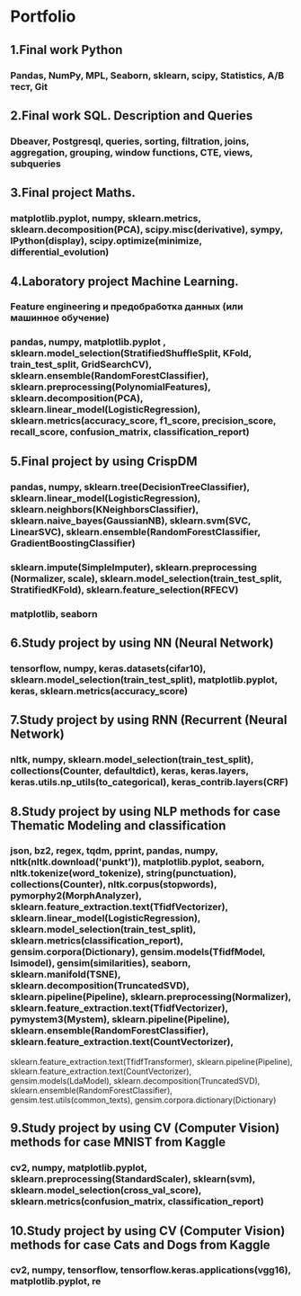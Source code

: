 # Portfolio
## 1.Final work Python

### Pandas, NumPy, MPL, Seaborn, sklearn, scipy, Statistics, A/B тест, Git

## 2.Final work SQL. Description and Queries

### Dbeaver, Postgresql, queries, sorting, filtration, joins, aggregation, grouping, window functions, CTE, views, subqueries

## 3.Final project Maths.

### matplotlib.pyplot, numpy, sklearn.metrics, sklearn.decomposition(PCA), scipy.misc(derivative), sympy, IPython(display), scipy.optimize(minimize, differential_evolution) 

## 4.Laboratory project Machine Learning.

### Feature engineering и предобработка данных (или машинное обучение)
### pandas, numpy, matplotlib.pyplot , sklearn.model_selection(StratifiedShuffleSplit, KFold, train_test_split, GridSearchCV), sklearn.ensemble(RandomForestClassifier), sklearn.preprocessing(PolynomialFeatures), sklearn.decomposition(PCA), sklearn.linear_model(LogisticRegression), sklearn.metrics(accuracy_score, f1_score, precision_score, recall_score, confusion_matrix, classification_report)

## 5.Final project by using CrispDM

### pandas, numpy, sklearn.tree(DecisionTreeClassifier), sklearn.linear_model(LogisticRegression), sklearn.neighbors(KNeighborsClassifier), sklearn.naive_bayes(GaussianNB), sklearn.svm(SVC, LinearSVC), sklearn.ensemble(RandomForestClassifier, GradientBoostingClassifier)
### sklearn.impute(SimpleImputer), sklearn.preprocessing (Normalizer, scale), sklearn.model_selection(train_test_split, StratifiedKFold), sklearn.feature_selection(RFECV)
### matplotlib, seaborn

## 6.Study project by using NN (Neural Network)

### tensorflow, numpy, keras.datasets(cifar10), sklearn.model_selection(train_test_split), matplotlib.pyplot, keras, sklearn.metrics(accuracy_score)

## 7.Study project by using RNN (Recurrent (Neural Network)

### nltk, numpy, sklearn.model_selection(train_test_split), collections(Counter, defaultdict), keras, keras.layers, keras.utils.np_utils(to_categorical), keras_contrib.layers(CRF)

## 8.Study project by using NLP methods for case Thematic Modeling and classification

### json, bz2, regex, tqdm, pprint, pandas, numpy, nltk(nltk.download('punkt')), matplotlib.pyplot, seaborn, nltk.tokenize(word_tokenize), string(punctuation), collections(Counter), nltk.corpus(stopwords), pymorphy2(MorphAnalyzer), sklearn.feature_extraction.text(TfidfVectorizer), sklearn.linear_model(LogisticRegression), sklearn.model_selection(train_test_split), sklearn.metrics(classification_report), gensim.corpora(Dictionary), gensim.models(TfidfModel, lsimodel), gensim(similarities), seaborn, sklearn.manifold(TSNE), sklearn.decomposition(TruncatedSVD), sklearn.pipeline(Pipeline), sklearn.preprocessing(Normalizer), sklearn.feature_extraction.text(TfidfVectorizer), pymystem3(Mystem), sklearn.pipeline(Pipeline), sklearn.ensemble(RandomForestClassifier), sklearn.feature_extraction.text(CountVectorizer),
sklearn.feature_extraction.text(TfidfTransformer), sklearn.pipeline(Pipeline), sklearn.feature_extraction.text(CountVectorizer), gensim.models(LdaModel), sklearn.decomposition(TruncatedSVD), sklearn.ensemble(RandomForestClassifier), gensim.test.utils(common_texts), gensim.corpora.dictionary(Dictionary)

## 9.Study project by using CV (Computer Vision) methods for case MNIST from Kaggle

### cv2, numpy, matplotlib.pyplot, sklearn.preprocessing(StandardScaler), sklearn(svm), sklearn.model_selection(cross_val_score), sklearn.metrics(confusion_matrix, classification_report)

## 10.Study project by using CV (Computer Vision) methods for case Cats and Dogs from Kaggle

### cv2, numpy, tensorflow, tensorflow.keras.applications(vgg16), matplotlib.pyplot, re